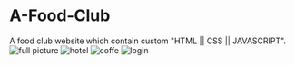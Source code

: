 # A-Food-Club
A food club website which contain custom "HTML || CSS || JAVASCRIPT".
![full picture](https://github.com/mustuqalbi/A-Food-Club/assets/131846387/038523fa-7413-49ea-8d34-85ea38fe2804)
![hotel](https://github.com/mustuqalbi/A-Food-Club/assets/131846387/7d06f3a5-2268-4f98-ba19-7a84e747a795)
![coffe](https://github.com/mustuqalbi/A-Food-Club/assets/131846387/0ce9d5c1-87a7-47d1-a460-00a0197df6db)
![login](https://github.com/mustuqalbi/A-Food-Club/assets/131846387/8df12dae-86e0-4113-ae12-2e00d1ad67a5)
